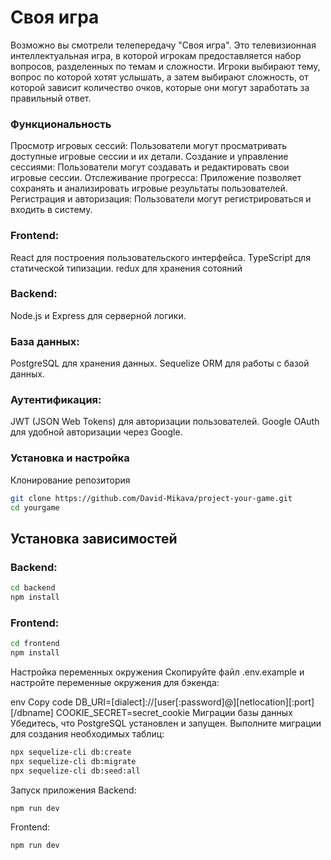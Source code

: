 # Своя игра

Возможно вы смотрели телепередачу "Своя игра". Это телевизионная интеллектуальная игра, в которой игрокам предоставляется набор вопросов, разделенных по темам и сложности. Игроки выбирают тему, вопрос по которой хотят услышать, а затем выбирают сложность, от которой зависит количество очков, которые они могут заработать за правильный ответ.

### Функциональность
  Просмотр игровых сессий: Пользователи могут просматривать доступные игровые сессии и их детали.
  Создание и управление сессиями: Пользователи могут создавать и редактировать свои игровые сессии.
  Отслеживание прогресса: Приложение позволяет сохранять и анализировать игровые результаты пользователей.
  Регистрация и авторизация: Пользователи могут регистрироваться и входить в систему.
  
### Frontend:
  React для построения пользовательского интерфейса.
  TypeScript для статической типизации.
  redux для хранения сотояний 
  
### Backend:
  Node.js и Express для серверной логики.

### База данных:
  PostgreSQL для хранения данных.
  Sequelize ORM для работы с базой данных.
  
### Аутентификация:
  JWT (JSON Web Tokens) для авторизации пользователей.
  Google OAuth для удобной авторизации через Google.
  
### Установка и настройка
Клонирование репозитория
```bash
git clone https://github.com/David-Mikava/project-your-game.git
cd yourgame
```

## Установка зависимостей

### Backend:
```bash
cd backend
npm install
```
### Frontend:
```bash
cd frontend
npm install
```
Настройка переменных окружения
Скопируйте файл .env.example и настройте переменные окружения для бэкенда:

env
Copy code
DB_URI=[dialect]://[user[:password]@][netlocation][:port][/dbname]
COOKIE_SECRET=secret_cookie
Миграции базы данных
Убедитесь, что PostgreSQL установлен и запущен. Выполните миграции для создания необходимых таблиц:

``` bash
npx sequelize-cli db:create
npx sequelize-cli db:migrate
npx sequelize-cli db:seed:all
```
Запуск приложения
Backend:
```bash
npm run dev
```
Frontend:
```bash
npm run dev
```
